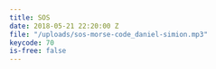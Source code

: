 ```yaml
---
title: SOS
date: 2018-05-21 22:20:00 Z
file: "/uploads/sos-morse-code_daniel-simion.mp3"
keycode: 70
is-free: false
---
```


